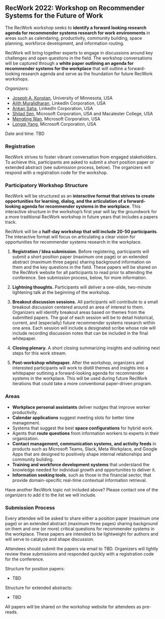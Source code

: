 ## RecWork 2022: Workshop on Recommender Systems for the Future of Work 

The RecWork workshop seeks to **identify a forward looking research agenda for recommender systems research for work environments** in areas such as calendaring, productivity, community building, space planning, workforce development, and information routing. 

RecWork will bring together experts to engage in discussions around key challenges and open questions in the field. The workshop conversations will be captured through a **white paper outlining an agenda for recommender systems for the workplace** that will outline a forward-looking research agenda and serve as the foundation for future RecWork workshops.

*Organizers:*
* [Joseph A. Konstan](https://konstan.umn.edu/), University of Minnesota, USA
* [Ajith Muralidharan](https://www.linkedin.com/in/ajithmuralidharan/), LinkedIn Corporation, USA
* [Ankan Saha](https://www.linkedin.com/in/ankans/), LinkedIn Corporation, USA
* [Shilad Sen](https://www.linkedin.com/in/shilad/), Microsoft Corporation, USA and Macalester College, USA
* [Mengting Wan](https://mengtingwan.github.io/), Microsoft Corporation, USA
* [Longqi Yang](https://ylongqi.com/), Microsoft Corporation, USA

Date and time: TBD


### Registration

RecWork strives to foster vibrant conversation from engaged stakeholders. To achieve this, participants are asked to submit a short position paper or extended abstract (see submission process, below). The organizers will respond with a registration code for the workshop. 

### Participatory Workshop Structure

RecWork will be structured as an **interactive format that strives to create opportunities for learning, dialog, and the
articulation of a forward-looking agenda for recommender systems in the workplace**.
This interactive structure in the workshop’s first year will lay the groundwork for a more traditional RecWork
workshop in future years that includes a papers track.

RecWork will be a **half-day workshop that will include 20-50 participants**. The interactive format will focus on 
articulating a clear vision for opportunities for recommender systems research in the workplace. 

1) **Registration / Idea submission.** Before registering, participants will submit a short position paper (maximum one page) or an extended abstract (maximum three pages) sharing background information on them and the key questions in the field. These papers will be shared on the RecWork website for all participants to read prior to attending the conference. See submission process, below, for more information.

2) **Lightning thoughts.** Participants will deliver a one-slide, two-minute lightening talk at the beginning of the workshop.

3) **Breakout discussion sessions.**  All participants will contribute to a small breakout discussion centered around an area of interest to them. Organizers will identify breakout areas based on themes from the submitted papers. The goal of each session will be to detail historical, current, and (especially) future recommender systems research within one area. Each session will include a designated scribe whose role will include recording discussion notes that can be included in the final whitepaper.

4) **Closing plenary.** A short closing summarizing insights and outlining next steps for this work stream.

5) **Post-workshop whitepaper.** After the workshop, organizers and interested participants will work to distill themes and insights into a whitepaper outlining a forward-looking agenda for recommender systems in the workplace. This will be used during future RecWork iterations that could take a more conventional paper-driven program.  

### Areas

* **Workplace personal assistants** deliver nudges that improve worker productivity.
* **Calendar applications** suggest meeting slots for better time management.
* Systems that suggest the best **space configurations** for hybrid work.
* Agents that **route questions** from information workers to experts in their organization.
* **Contact management, communication systems, and activity feeds** in products such as Microsoft Teams, Slack,
Meta Workplace, and Google Apps that are designed to positively shape internal relationships and community
building.
* **Training and workforce development systems** that understand the knowledge needed for individual growth and
opportunities to deliver it.
* **Information seeking tools**, such as those in the financial sector, that provide domain-specific real-time contextual
information retrieval.

Have another RecWork topic not included above? Please contact one of the organizers to add it to the list we will include.

### Submission Process

Every attendee will be asked to share either a position paper (maximum one page) or an extended abstract (maximum three pages) sharing background on them and one (or more) critical questions for recommender systems in the workplace. These papers are intended to be lightweight for authors and will serve to catalyze and shape discussion. 

Attendees should submit the papers via email to TBD. Organizers will lightly review these submissions and responded quickly with a registration code for the conference.

Structure for position papers:
* TBD

Structure for extended abstracts:
* TBD

All papers will be shared on the workshop website for attendees as pre-reads.
